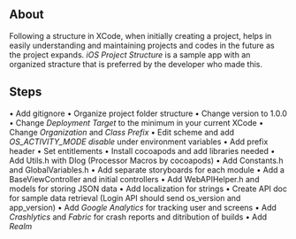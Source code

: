 ## About

Following a structure in XCode, when initially creating a project, helps in easily understanding and maintaining projects and codes in the future as the project expands. *iOS Project Structure* is a sample app with an organized stracture that is preferred by the developer who made this.

## Steps

• Add gitignore
• Organize project folder structure
• Change version to 1.0.0
• Change *Deployment Target* to the minimum in your current XCode
• Change *Organization* and *Class Prefix*
• Edit scheme and add *OS_ACTIVITY_MODE disable* under environment variables
• Add prefix header
• Set entitlements
• Install cocoapods and add libraries needed
• Add Utils.h with Dlog (Processor Macros by cocoapods)
• Add Constants.h and GlobalVariables.h
• Add separate storyboards for each module
• Add a BaseViewController and initial controllers
• Add WebAPIHelper.h and models for storing JSON data
• Add localization for strings
• Create API doc for sample data retrieval (Login API should send os_version and app_version)
• Add *Google Analytics* for tracking user and screens
• Add *Crashlytics* and *Fabric* for crash reports and ditribution of builds
• Add *Realm*
